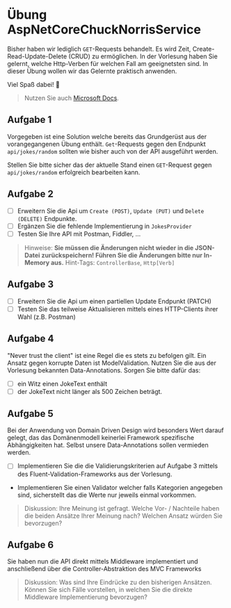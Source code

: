 # Übung AspNetCoreChuckNorrisService

Bisher haben wir lediglich `GET`-Requests behandelt. Es wird Zeit, Create-Read-Update-Delete (CRUD) zu ermöglichen. In der Vorlesung haben Sie gelernt, welche Http-Verben für welchen Fall am geeignetsten sind. In dieser Übung wollen wir das Gelernte praktisch anwenden.

Viel Spaß dabei! :tada:

> Nutzen Sie auch [Microsoft Docs](https://docs.microsoft.com).

## Aufgabe 1

Vorgegeben ist eine Solution welche bereits das Grundgerüst aus der vorangegangenen Übung enthält. `Get`-Requests gegen den Endpunkt `api/jokes/random` sollten wie bisher auch von der API ausgeführt werden.

Stellen Sie bitte sicher das der aktuelle Stand einen `GET`-Request gegen `api/jokes/random` erfolgreich bearbeiten kann.

## Aufgabe 2

- [ ] Erweitern Sie die Api um `Create (POST)`, `Update (PUT)` und `Delete (DELETE)` Endpunkte.
- [ ] Ergänzen Sie die fehlende Implementierung in `JokesProvider`
- [ ] Testen Sie Ihre API mit Postman, Fiddler, ...

> Hinweise: **Sie müssen die Änderungen nicht wieder in die JSON-Datei zurückspeichern! Führen Sie die Änderungen bitte nur In-Memory aus.** Hint-Tags: `ControllerBase`, `Http[Verb]`

## Aufgabe 3

- [ ] Erweitern Sie die Api um einen partiellen Update Endpunkt (PATCH)
- [ ] Testen Sie das teilweise Aktualisieren mittels eines HTTP-Clients ihrer Wahl (z.B. Postman)

## Aufgabe 4

"Never trust the client" ist eine Regel die es stets zu befolgen gilt. Ein Ansatz gegen korrupte Daten ist ModelValidation. Nutzen Sie die aus der Vorlesung bekannten Data-Annotations.
Sorgen Sie bitte dafür das:

- [ ] ein Witz einen JokeText enthält
- [ ] der JokeText nicht länger als 500 Zeichen beträgt.

## Aufgabe 5

Bei der Anwendung von Domain Driven Design wird besonders Wert darauf gelegt, das das Domänenmodell keinerlei Framework spezifische Abhängigkeiten hat. Selbst unsere Data-Annotations sollen vermieden werden.

- [ ] Implementieren Sie die die Validierungskriterien auf Aufgabe 3 mittels des Fluent-Validation-Frameworks aus der Vorlesung.
- Implementieren Sie einen Validator welcher falls Kategorien angegeben sind, sicherstellt das die Werte nur jeweils einmal vorkommen.

> Diskussion: Ihre Meinung ist gefragt. Welche Vor- / Nachteile haben die beiden Ansätze Ihrer Meinung nach? Welchen Ansatz würden Sie bevorzugen?

## Aufgabe 6

Sie haben nun die API direkt mittels Middleware implementiert und anschließend über die Controller-Abstraktion des MVC Frameworks

> Diskussion: Was sind Ihre Eindrücke zu den bisherigen Ansätzen. Können Sie sich Fälle vorstellen, in welchen Sie die direkte Middleware Implementierung bevorzugen?
